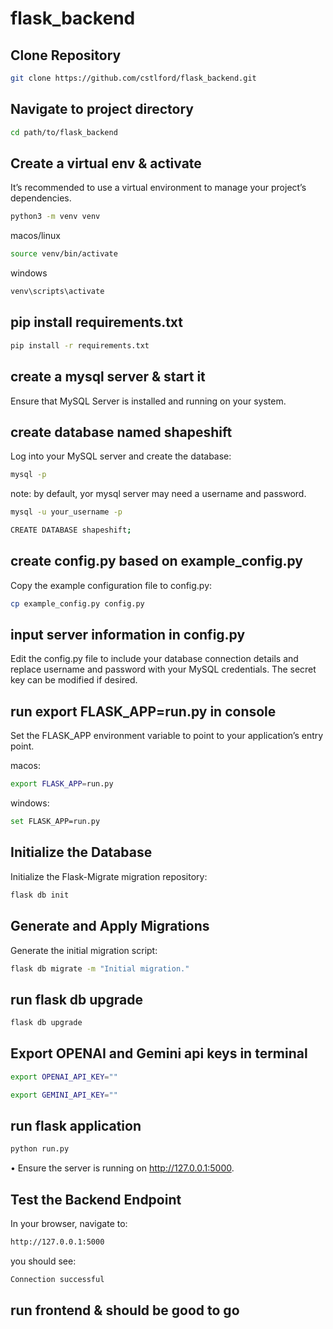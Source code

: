 # flask_backend

## Clone Repository

```bash
git clone https://github.com/cstlford/flask_backend.git
```

## Navigate to project directory

```bash
cd path/to/flask_backend
```

## Create a virtual env & activate

It’s recommended to use a virtual environment to manage your project’s dependencies.

```bash
python3 -m venv venv
```

macos/linux

```bash
source venv/bin/activate
```

windows

```bash
venv\scripts\activate
```

## pip install requirements.txt

```bash
pip install -r requirements.txt
```

## create a mysql server & start it

Ensure that MySQL Server is installed and running on your system.

## create database named shapeshift

Log into your MySQL server and create the database:

```bash
mysql -p
```

note: by default, yor mysql server may need a username and password.

```bash
mysql -u your_username -p
```

```bash
CREATE DATABASE shapeshift;
```

## create config.py based on example_config.py

Copy the example configuration file to config.py:

```bash
cp example_config.py config.py
```

## input server information in config.py

Edit the config.py file to include your database connection details and replace username and password with your MySQL credentials. The secret key can be modified if desired.

## run export FLASK_APP=run.py in console

Set the FLASK_APP environment variable to point to your application’s entry point.

macos:

```bash
export FLASK_APP=run.py
```

windows:

```bash
set FLASK_APP=run.py
```

## Initialize the Database

Initialize the Flask-Migrate migration repository:

```bash
flask db init
```

## Generate and Apply Migrations

Generate the initial migration script:

```bash
flask db migrate -m "Initial migration."
```

## run flask db upgrade

```bash
flask db upgrade
```

## Export OPENAI and Gemini api keys in terminal

```bash
export OPENAI_API_KEY=""
```

```bash
export GEMINI_API_KEY=""
```

## run flask application

```bash
python run.py
```

• Ensure the server is running on http://127.0.0.1:5000.

## Test the Backend Endpoint

In your browser, navigate to:

```bash
http://127.0.0.1:5000
```

you should see:

```bash
Connection successful
```

## run frontend & should be good to go

